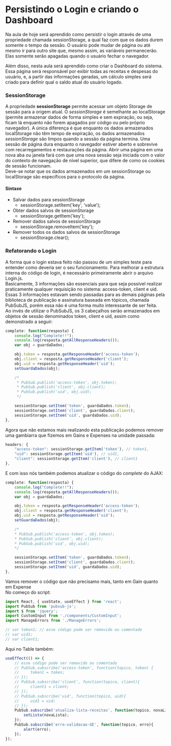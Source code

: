 # Persistindo o Login e criando o Dashboard
Na aula de hoje será aprendido como persistir o login através de uma propriedade chamada sessionStorage, a qual faz com que os dados durem somente o tempo da sessão. O usuário pode mudar de página ou até mesmo ir para outro site que, mesmo assim, as variáveis permanecerão. Elas somente serão apagadas quando o usuário fechar o navegador.<br>


Além disso, nesta aula será aprendido como criar o Dashboard do sistema. Essa página será responsável por exibir todas as receitas e despesas do usuário, e, a partir das informações geradas, um cálculo simples será criado para definir qual o saldo atual do usuário logado.

### SessionStorage
A propriedade **sessionStorage** permite acessar um objeto Storage de sessão para a origem atual. O *sessionStorage* é semelhante ao localStorage (permite armazenar dados de forma simples e sem expiração, ou seja, ficam lá enquanto não forem apagados por código ou pelo próprio navegador). A única diferença é que enquanto os dados armazenados localStorage não têm tempo de expiração, os dados armazenados *sessionStorage* são limpos quando a sessão da página termina. Uma sessão de página dura enquanto o navegador estiver aberto e sobrevive com recarregamentos e restaurações da página. Abrir uma página em uma nova aba ou janela fará com que uma nova sessão seja iniciada com o valor do contexto de navegação de nível superior, que difere de como os cookies de sessão funcionam.<br>
Deve-se notar que os dados armazenados em um sessionStorage ou localStorage são específicos para o protocolo da página.

#### Sintaxe

* Salvar dados para sessionStorage
    * sessionStorage.setItem('key', 'value');
* Obter dados salvos de sessionStorage
    * sessionStorage.getItem('key');
* Remover dados salvos de sessionStorage
    * sessionStorage.removeItem('key');
* Remover todos os dados salvos de sessionStorage
    * sessionStorage.clear();

### Refatorando o Login
A forma que o login estava feito não passou de um simples teste para entender como deveria ser o seu funcionamento. Para melhorar a estrutura interna do código de login, é necessário primeiramente abrir o arquivo Login.js. <br>
Basicamente, 3 informações são essenciais para que seja possível realizar praticamente qualquer requisição no sistema: access-token, client e uid. Essas 3 informações estavam sendo passadas para as demais páginas pela biblioteca de publicação e assinatura baseada em tópicos, chamada PubSubJS, porém essa não é uma forma muito interessante de ser feita. <br>
Ao invés de utilizar o PubSubJS, os 3 cabeçalhos serão armazenados em objetos de sessão denominados token, client e uid, assim como demonstrado a seguir:
```javascript
complete: function(resposta) {
    console.log("Complete!!");
    console.log(resposta.getAllResponseHeaders());
    var obj = guardaDados;

    obj.token = resposta.getResponseHeader('access-token');
    obj.client = resposta.getResponseHeader('client');
    obj.uid = resposta.getResponseHeader('uid');
    setGuardaDados(obj);

    /* 
     * PubSub.publish('access-token', obj.token);
     * PubSub.publish('client', obj.client);
     * PubSub.publish('uid', obj.uid);
     */

    sessionStorage.setItem('token', guardaDados.token);
    sessionStorage.setItem('client', guardaDados.client);
    sessionStorage.setItem('uid', guardaDados.uid);
},
```
Agora que não estamos mais realizando esta publicação podemos remover uma gambiarra que fizemos em Gains e Expenses na unidade passada:
```javascript
headers: {
    "access-token": sessionStorage.getItem('token'), // token1,
    "uid": sessionStorage.getItem('uid'), // uid1,
    "client": sessionStorage.getItem('client'), // client1
},
```
E com isso nós também podemos atualizar o código do *complete* do AJAX:
```javascript
complete: function(resposta) {
    console.log("Complete!!");
    console.log(resposta.getAllResponseHeaders());
    var obj = guardaDados;

    obj.token = resposta.getResponseHeader('access-token');
    obj.client = resposta.getResponseHeader('client');
    obj.uid = resposta.getResponseHeader('uid');
    setGuardaDados(obj);

    /* 
    * PubSub.publish('access-token', obj.token);
    * PubSub.publish('client', obj.client);
    * PubSub.publish('uid', obj.uid);
    */

    sessionStorage.setItem('token', guardaDados.token);
    sessionStorage.setItem('client', guardaDados.client);
    sessionStorage.setItem('uid', guardaDados.uid);
},
```
Vamos remover o código que não precisamo mais, tanto em Gain quanto em Expense<br>
No começo do script:
```javascript
import React, { useState, useEffect } from 'react';
import PubSub from 'pubsub-js';
import $ from 'jquery';
import CustomInput from './components/CustomInput';
import ManageErrors from './ManageErrors';

// var token1; // esse código pode ser removido ou comentado
// var uid1;
// var client1;
```
Aqui no Table também: 
```javascript
useEffect(() => {
    // esse código pode ser removido ou comentado
    // PubSub.subscribe('access-token', function(topico, token) {
    //     token1 = token;
    // });
    // PubSub.subscribe('client', function(topico, client){
    //     client1 = client;
    // });
    // PubSub.subscribe('uid', function(topico, uid){
    //     uid1 = uid;
    // });
    PubSub.subscribe('atualiza-lista-receitas', function(topico, novaLista){
        setLista(novaLista);
    });
    PubSub.subscribe('erro-validacao-GE', function(topico, erro){
        alert(erro);
    });
});
```



